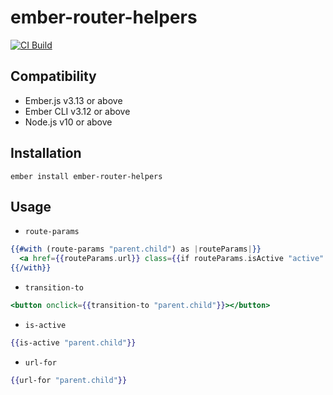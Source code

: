 # ember-router-helpers

[![CI Build](https://github.com/rwjblue/ember-router-helpers/workflows/CI/badge.svg)](https://github.com/rwjblue/ember-router-helpers/actions?query=workflow%3A%22CI%22)

Compatibility
------------------------------------------------------------------------------

* Ember.js v3.13 or above
* Ember CLI v3.12 or above
* Node.js v10 or above


Installation
------------------------------------------------------------------------------

```
ember install ember-router-helpers
```

Usage
------------------------------------------------------------------------------

* `route-params`

```hbs
{{#with (route-params "parent.child") as |routeParams|}}
  <a href={{routeParams.url}} class={{if routeParams.isActive "active" "inactive"}}>Blah</a>
{{/with}}
```

* `transition-to`

```hbs
<button onclick={{transition-to "parent.child"}}></button>
```

* `is-active`

```hbs
{{is-active "parent.child"}}
```

* `url-for`
```hbs
{{url-for "parent.child"}}
```
